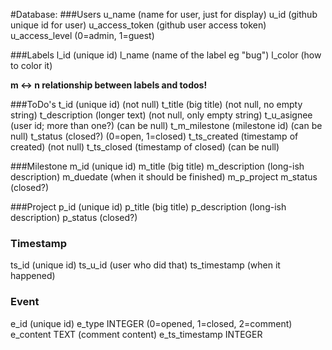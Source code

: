 #Database:
###Users
u_name (name for user, just for display)
u_id (github unique id for user)
u_access_token (github user access token)
u_access_level (0=admin, 1=guest)

###Labels
l_id (unique id)
l_name (name of the label eg "bug")
l_color (how to color it)

__m <-> n relationship between labels and todos!__

###ToDo's
t_id (unique id) (not null)
t_title (big title) (not null, no empty string)
t_description (longer text) (not null, only empty string)
t_u_asignee (user id; more than one?) (can be null)
t_m_milestone (milestone id) (can be null)
t_status (closed?) (0=open, 1=closed)
t_ts_created (timestamp of created) (not null)
t_ts_closed (timestamp of closed) (can be null)

###Milestone
m_id (unique id)
m_title (big title)
m_description (long-ish description)
m_duedate (when it should be finished)
m_p_project
m_status (closed?)

###Project
p_id (unique id)
p_title (big title)
p_description (long-ish description)
p_status (closed?)

### Timestamp
ts_id (unique id)
ts_u_id (user who did that)
ts_timestamp (when it happened)

### Event
e_id (unique id)
e_type INTEGER (0=opened, 1=closed, 2=comment)
e_content TEXT (comment content)
e_ts_timestamp INTEGER